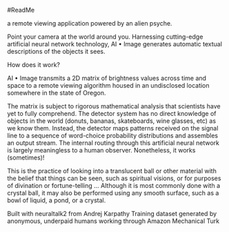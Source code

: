 #ReadMe

a remote viewing application powered by an alien psyche.

Point your camera at the world around you. Harnessing cutting-edge artificial neural network technology, AI • Image generates automatic textual descriptions of the objects it sees.

How does it work?

AI • Image transmits a 2D matrix of brightness values across time and space to a remote viewing algorithm housed in an undisclosed location somewhere in the state of Oregon.

The matrix is subject to rigorous mathematical analysis that scientists have yet to fully comprehend. The detector system has no direct knowledge of objects in the world (donuts, bananas, skateboards, wine glasses, etc) as we know them. Instead, the detector maps patterns received on the signal line to a sequence of word-choice probability distributions and assembles an output stream. The internal routing through this artificial neural network is largely meaningless to a human observer. Nonetheless, it works (sometimes)!

This is the practice of looking into a translucent ball or other material with the belief that things can be seen, such as spiritual visions, or for purposes of divination or fortune-telling ... Although it is most commonly done with a crystal ball, it may also be performed using any smooth surface, such as a bowl of liquid, a pond, or a crystal.

Built with neuraltalk2 from Andrej Karpathy
Training dataset generated by anonymous, underpaid humans working through Amazon Mechanical Turk
